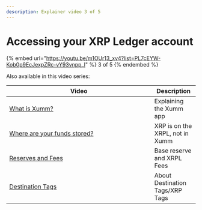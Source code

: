 ```yaml
---
description: Explainer video 3 of 5
---
```


# Accessing your XRP Ledger account

{% embed url="https://youtu.be/m1OUr13_xv4?list=PL7cEYW-Kob0p9EcJexpZRc-vY93vnpp_l" %}
3 of 5
{% endembed %}

Also available in this video series:

<table><thead><tr><th width="370">Video</th><th>Description</th></tr></thead><tbody><tr><td><a href="../hot-topics/what-is-xumm.md">What is Xumm?</a></td><td>Explaining the Xumm app</td></tr><tr><td><a href="what-is-xumm/where-are-your-funds-stored.md">Where are your funds stored?</a></td><td>XRP is on the XRPL, not in Xumm</td></tr><tr><td><a href="../xrp-ledger-resources/xrp-ledger-concepts/reserves-and-fees-on-the-xrpl.md">Reserves and Fees</a></td><td>Base reserve and XRPL Fees</td></tr><tr><td><a href="../learning-more-about-xumm/destination-tags.md">Destination Tags</a></td><td>About Destination Tags/XRP Tags</td></tr></tbody></table>

